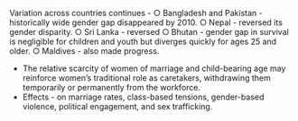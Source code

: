 Variation across countries continues - 
○ Bangladesh and Pakistan - historically wide gender gap disappeared by 2010. 
○ Nepal - reversed its gender disparity. 
○ Sri Lanka - reversed 
○ Bhutan - gender gap in survival is negligible for children and youth but diverges quickly for ages 25 and older.
○ Maldives - also made progress.

- The relative scarcity of women of marriage and child-bearing age may reinforce women’s traditional role as caretakers, withdrawing them temporarily or permanently from the workforce.
- Effects - on marriage rates, class-based tensions, gender-based violence, political engagement, and sex trafficking.
